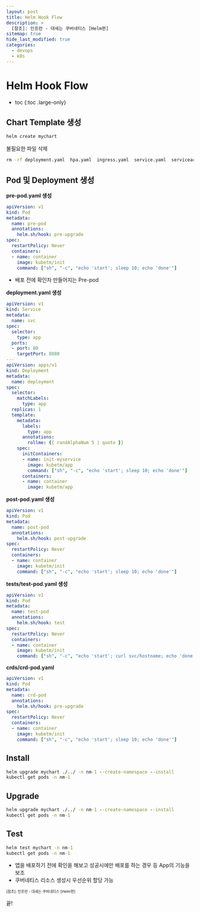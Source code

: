```yaml
---
layout: post
title: Helm Hook Flow
description: >
  [참조]: 인프런 - 대세는 쿠버네티스 [Helm편]
sitemap: true
hide_last_modified: true
categories:
  - devops
  - k8s
---
```


# Helm Hook Flow

* toc
{:toc .large-only}

## Chart Template 생성

```cmd
helm create mychart
```

불필요한 파일 삭제

```cmd
rm -rf deployment.yaml  hpa.yaml  ingress.yaml  service.yaml  serviceaccount.yaml  tests/test-connection.yaml
```

## Pod 및 Deployment 생성

**pre-pod.yaml 생성**

```yml
apiVersion: v1
kind: Pod
metadata:
  name: pre-pod
  annotations:
    helm.sh/hook: pre-upgrade
spec:
  restartPolicy: Never
  containers:
  - name: container
    image: kubetm/init
    command: ["sh", "-c", "echo 'start'; sleep 10; echo 'done'"]
```

- 배포 전에 확인차 만들어지는 Pre-pod

**deployment.yaml 생성**

```yml
apiVersion: v1
kind: Service
metadata:
  name: svc
spec:
  selector:
    type: app
  ports:
  - port: 80
    targetPort: 8080
---
apiVersion: apps/v1
kind: Deployment
metadata:
  name: deployment
spec:
  selector:
    matchLabels:
      type: app
  replicas: 1
  template:
    metadata:
      labels:
        type: app
      annotations:
        rollme: {{ randAlphaNum 5 | quote }}
    spec:
      initContainers:
      - name: init-myservice
        image: kubetm/app
        command: ["sh", "-c", "echo 'start'; sleep 10; echo 'done'"]
      containers:
      - name: container
        image: kubetm/app
```

**post-pod.yaml 생성**

```yml
apiVersion: v1
kind: Pod
metadata:
  name: post-pod
  annotations:
    helm.sh/hook: post-upgrade
spec:
  restartPolicy: Never
  containers:
  - name: container
    image: kubetm/init
    command: ["sh", "-c", "echo 'start'; sleep 10; echo 'done'"]
```

**tests/test-pod.yaml 생성**

```yaml
apiVersion: v1
kind: Pod
metadata:
  name: test-pod
  annotations:
    helm.sh/hook: test
spec:
  restartPolicy: Never
  containers:
  - name: container
    image: kubetm/init
    command: ["sh", "-c", "echo 'start'; curl svc/hostname; echo 'done'"]
```

**crds/crd-pod.yaml**

```yml
apiVersion: v1
kind: Pod
metadata:
  name: crd-pod
  annotations:
    helm.sh/hook: pre-upgrade
spec:
  restartPolicy: Never
  containers:
  - name: container
    image: kubetm/init
    command: ["sh", "-c", "echo 'start'; sleep 10; echo 'done'"]
```

## Install

```cmd
helm upgrade mychart ./../ -n nm-1 --create-namespace --install
kubectl get pods -n nm-1
```

## Upgrade

```cmd
helm upgrade mychart ./../ -n nm-1 --create-namespace --install
kubectl get pods -n nm-1
```

## Test

```cmd
helm test mychart -n nm-1
kubectl get pods -n nm-1
```

- 앱을 배포하기 전에 확인을 해보고 성공시에만 배포를 하는 경우 등 App의 기능을 보조
- 쿠버네티스 리소스 생성시 우선순위 할당 가능



<span style="font-size:70%">[참조]: 인프런 - 대세는 쿠버네티스 [Helm편]

끝!
